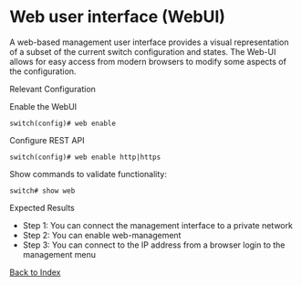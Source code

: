 # Web user interface (WebUI) 

A web-based management user interface provides a visual representation of a subset of the current switch configuration and states. The Web-UI allows for easy access from modern browsers to modify some aspects of the configuration. 

Relevant Configuration 

Enable the WebUI 

```
switch(config)# web enable
```

Configure REST API

``` 
switch(config)# web enable http|https
```

Show commands to validate functionality:  

```
switch# show web
```

Expected Results 

* Step 1: You can connect the management interface to a private network
* Step 2: You can enable web-management
* Step 3: You can connect to the IP address from a browser login to the management menu  


[Back to Index](./index.md)